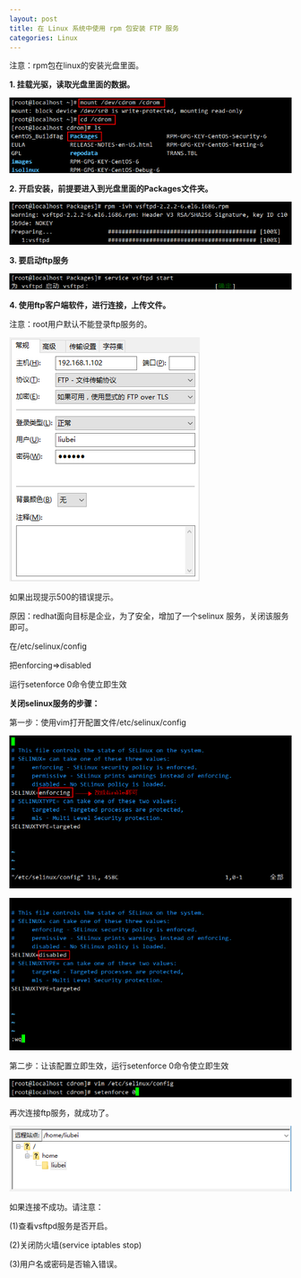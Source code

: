 ```yaml
---
layout: post
title: 在 Linux 系统中使用 rpm 包安装 FTP 服务
categories: Linux
---
```


注意：rpm包在linux的安装光盘里面。

**1. 挂载光驱，读取光盘里面的数据。**

![01.png](/static/images/2016/11/29/01.png)

**2. 开启安装，前提要进入到光盘里面的Packages文件夹。**

![02.png](/static/images/2016/11/29/02.png)

**3. 要启动ftp服务**

![03.png](/static/images/2016/11/29/03.png)

**4. 使用ftp客户端软件，进行连接，上传文件。**

注意：root用户默认不能登录ftp服务的。

![04.png](/static/images/2016/11/29/04.png)

如果出现提示500的错误提示。

原因：redhat面向目标是企业，为了安全，增加了一个selinux 服务，关闭该服务即可。

在/etc/selinux/config

把enforcing=>disabled

运行setenforce 0命令使立即生效

**关闭selinux服务的步骤：**

第一步：使用vim打开配置文件/etc/selinux/config

![05.png](/static/images/2016/11/29/05.png)

![06.png](/static/images/2016/11/29/06.png)

第二步：让该配置立即生效，运行setenforce 0命令使立即生效

![07.png](/static/images/2016/11/29/07.png)

再次连接ftp服务，就成功了。

![08.png](/static/images/2016/11/29/08.png)

如果连接不成功。请注意：

(1)查看vsftpd服务是否开启。

(2)关闭防火墙(service iptables stop)

(3)用户名或密码是否输入错误。